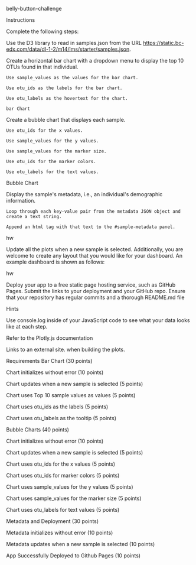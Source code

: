 belly-button-challenge

Instructions

Complete the following steps:

Use the D3 library to read in samples.json from the URL https://static.bc-edx.com/data/dl-1-2/m14/lms/starter/samples.json.

Create a horizontal bar chart with a dropdown menu to display the top 10 OTUs found in that individual.

    Use sample_values as the values for the bar chart.

    Use otu_ids as the labels for the bar chart.

    Use otu_labels as the hovertext for the chart.

    bar Chart

Create a bubble chart that displays each sample.

    Use otu_ids for the x values.

    Use sample_values for the y values.

    Use sample_values for the marker size.

    Use otu_ids for the marker colors.

    Use otu_labels for the text values.

Bubble Chart

Display the sample's metadata, i.e., an individual's demographic information.

    Loop through each key-value pair from the metadata JSON object and create a text string.

    Append an html tag with that text to the #sample-metadata panel.

hw

Update all the plots when a new sample is selected. Additionally, you are welcome to create any layout that you would like for your dashboard. An example dashboard is shown as follows:

hw

Deploy your app to a free static page hosting service, such as GitHub Pages. Submit the links to your deployment and your GitHub repo. Ensure that your repository has regular commits and a thorough README.md file

Hints

Use console.log inside of your JavaScript code to see what your data looks like at each step.

Refer to the Plotly.js documentation 

Links to an external site. when building the plots.

Requirements Bar Chart (30 points)

Chart initializes without error (10 points)

Chart updates when a new sample is selected (5 points)

Chart uses Top 10 sample values as values (5 points)

Chart uses otu_ids as the labels (5 points)

Chart uses otu_labels as the tooltip (5 points)

Bubble Charts (40 points)

Chart initializes without error (10 points)

Chart updates when a new sample is selected (5 points)

Chart uses otu_ids for the x values (5 points)

Chart uses otu_ids for marker colors (5 points)

Chart uses sample_values for the y values (5 points)

Chart uses sample_values for the marker size (5 points)

Chart uses otu_labels for text values (5 points)

Metadata and Deployment (30 points)

Metadata initializes without error (10 points)

Metadata updates when a new sample is selected (10 points)

App Successfully Deployed to Github Pages (10 points)
